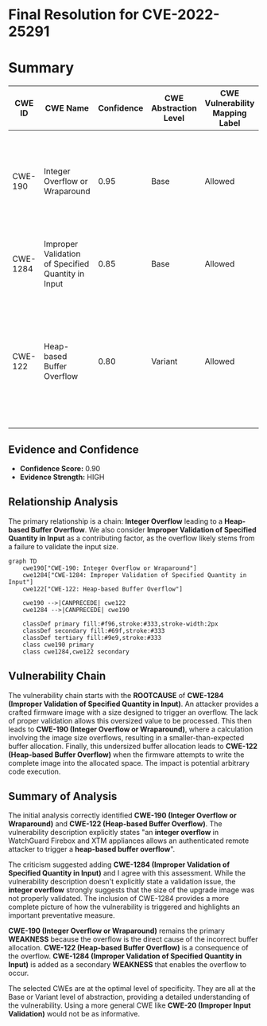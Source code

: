 # Final Resolution for CVE-2022-25291

# Summary
| CWE ID | CWE Name | Confidence | CWE Abstraction Level | CWE Vulnerability Mapping Label | CWE-Vulnerability Mapping Notes |
|---|---|---|---|---|---|
| CWE-190 | Integer Overflow or Wraparound | 0.95 | Base | Allowed | Primary CWE: The vulnerability description explicitly states an **integer overflow** is the root cause. |
| CWE-1284 | Improper Validation of Specified Quantity in Input | 0.85 | Base | Allowed | Secondary CWE: The size of the upgrade image was not validated. |
| CWE-122 | Heap-based Buffer Overflow | 0.80 | Variant | Allowed | Tertiary CWE: The **integer overflow** leads to a **heap-based buffer overflow**, making this a consequence of the primary weakness. |

## Evidence and Confidence

*   **Confidence Score:** 0.90
*   **Evidence Strength:** HIGH

## Relationship Analysis
The primary relationship is a chain: **Integer Overflow** leading to a **Heap-based Buffer Overflow**. We also consider **Improper Validation of Specified Quantity in Input** as a contributing factor, as the overflow likely stems from a failure to validate the input size.

```mermaid
graph TD
    cwe190["CWE-190: Integer Overflow or Wraparound"]
    cwe1284["CWE-1284: Improper Validation of Specified Quantity in Input"]
    cwe122["CWE-122: Heap-based Buffer Overflow"]

    cwe190 -->|CANPRECEDE| cwe122
    cwe1284 -->|CANPRECEDE| cwe190
    
    classDef primary fill:#f96,stroke:#333,stroke-width:2px
    classDef secondary fill:#69f,stroke:#333
    classDef tertiary fill:#9e9,stroke:#333
    class cwe190 primary
    class cwe1284,cwe122 secondary
```

## Vulnerability Chain
The vulnerability chain starts with the **ROOTCAUSE** of **CWE-1284 (Improper Validation of Specified Quantity in Input)**. An attacker provides a crafted firmware image with a size designed to trigger an overflow. The lack of proper validation allows this oversized value to be processed. This then leads to **CWE-190 (Integer Overflow or Wraparound)**, where a calculation involving the image size overflows, resulting in a smaller-than-expected buffer allocation. Finally, this undersized buffer allocation leads to **CWE-122 (Heap-based Buffer Overflow)** when the firmware attempts to write the complete image into the allocated space. The impact is potential arbitrary code execution.

## Summary of Analysis
The initial analysis correctly identified **CWE-190 (Integer Overflow or Wraparound)** and **CWE-122 (Heap-based Buffer Overflow)**. The vulnerability description explicitly states "an **integer overflow** in WatchGuard Firebox and XTM appliances allows an authenticated remote attacker to trigger a **heap-based buffer overflow**".

The criticism suggested adding **CWE-1284 (Improper Validation of Specified Quantity in Input)** and I agree with this assessment. While the vulnerability description doesn't explicitly state a validation issue, the **integer overflow** strongly suggests that the size of the upgrade image was not properly validated. The inclusion of CWE-1284 provides a more complete picture of how the vulnerability is triggered and highlights an important preventative measure.

**CWE-190 (Integer Overflow or Wraparound)** remains the primary **WEAKNESS** because the overflow is the direct cause of the incorrect buffer allocation. **CWE-122 (Heap-based Buffer Overflow)** is a consequence of the overflow. **CWE-1284 (Improper Validation of Specified Quantity in Input)** is added as a secondary **WEAKNESS** that enables the overflow to occur.

The selected CWEs are at the optimal level of specificity. They are all at the Base or Variant level of abstraction, providing a detailed understanding of the vulnerability. Using a more general CWE like **CWE-20 (Improper Input Validation)** would not be as informative.